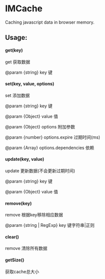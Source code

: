 # IMCache

Caching javascript data in browser memory.

## Usage:

#### get(key)

get 获取数据

@param {string} key 键

#### set(key, value, options)

set 添加数据

@param {string} key 键

@param {Object} value 值

@param {Object} options 附加参数

@param {number} options.expire 过期时间(ms)

@param {Array} options.dependencies 依赖

#### update(key, value)

update 更新数据(不会更新过期时间)

@param {string} key 键

@param {Object} value 值

#### remove(key)

remove 根据key移除相应数据

@param {string | RegExp} key 键字符串|正则

#### clear()

remove 清除所有数据

#### getSize()

获取cache总大小

